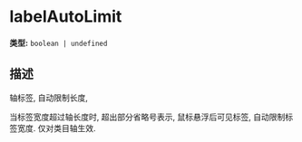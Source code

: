 # labelAutoLimit

**类型:** `boolean | undefined`

## 描述
轴标签, 自动限制长度,

当标签宽度超过轴长度时, 超出部分省略号表示, 鼠标悬浮后可见标签, 自动限制标签宽度. 仅对类目轴生效.